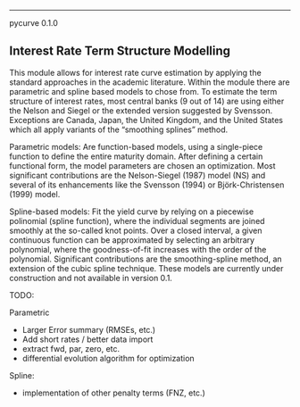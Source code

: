 ------------------------------
pycurve 0.1.0

Interest Rate Term Structure Modelling
------------------------------

This module allows for interest rate curve estimation by applying the standard approaches in the academic
literature. Within the module there are parametric and spline based models to chose from. To estimate the 
term structure of interest rates, most central banks (9 out of 14) are using either
the Nelson and Siegel or the extended version suggested by Svensson. Exceptions are Canada,
Japan, the United Kingdom, and the United States which all apply variants of the
“smoothing splines” method.

Parametric models:
Are function-based models, using a single-piece function to define the entire maturity domain. After defining
a certain functional form, the model parameters are chosen an optimization. Most significant contributions are
the Nelson-Siegel (1987) model (NS) and several of its enhancements like the Svensson (1994) or Björk-Christensen 
(1999) model. 


Spline-based models:
Fit the yield curve by relying on a piecewise polinomial (spline function), where the individual segments are
joined smoothly at the so-called knot points. Over a closed interval, a given continuous function can be 
approximated by selecting an arbitrary polynomial, where the goodness-of-fit increases with the order of the 
polynomial. Significant contributions are the smoothing-spline method, an extension of the cubic spline technique.
These models are currently under construction and not available in version 0.1.

TODO:

Parametric
- Larger Error summary (RMSEs, etc.)
- Add short rates / better data import
- extract fwd, par, zero, etc.
- differential evolution algorithm for optimization

Spline:
- implementation of other penalty terms (FNZ, etc.)
